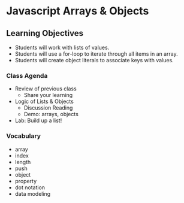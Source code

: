 # Javascript Arrays & Objects

## Learning Objectives
- Students will work with lists of values. 
- Students will use a for-loop to iterate through all items in an array. 
- Students will create object literals to associate keys with values. 

### Class Agenda

- Review of previous class
  - Share your learning
- Logic of Lists & Objects
  - Discussion Reading
  - Demo: arrays, objects
- Lab: Build up a list!

### Vocabulary

- array
- index
- length
- push
- object
- property
- dot notation
- data modeling
